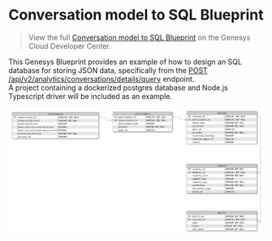 # Conversation model to SQL Blueprint

> View the full [Conversation model to SQL Blueprint](https://developer.genesys.cloud/blueprints/conversation-model-to-sql-blueprint/) on the Genesys Cloud Developer Center.

This Genesys Blueprint provides an example of how to design an SQL database for storing JSON data, specifically from the [POST 
/api/v2/analytics/conversations/details/query](https://developer.mypurecloud.com/api/rest/v2/analytics/#post-api-v2-analytics-conversations-details-query) endpoint.  
A project containing a dockerized postgres database and Node.js Typescript driver will be included as an example.

![ERDiagram](blueprint/images/erdiagram.png "ERDiagram")
